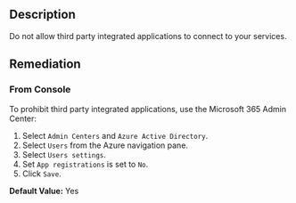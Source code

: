 ## Description

Do not allow third party integrated applications to connect to your services.

## Remediation

### From Console

To prohibit third party integrated applications, use the Microsoft 365 Admin Center:

1. Select `Admin Centers` and `Azure Active Directory`.
2. Select `Users` from the Azure navigation pane.
3. Select `Users settings`.
4. Set `App registrations` is set to `No`.
5. Click `Save`.

**Default Value:** Yes
